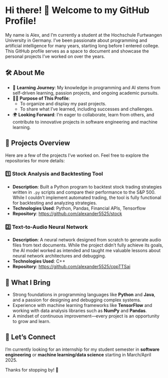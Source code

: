 # Hi there! 👋 Welcome to my GitHub Profile!

My name is Alex, and I’m currently a student at the Hochschule Furtwangen University in Germany. I’ve been passionate about programming and artificial intelligence for many years, starting long before I entered college. This GitHub profile serves as a space to document and showcase the personal projects I’ve worked on over the years.

## 🛠️ About Me
- 🌱 **Learning Journey**: My knowledge in programming and AI stems from self-driven learning, passion projects, and ongoing academic pursuits.
- 👩‍💻 **Purpose of This Profile**:  
  - To organize and display my past projects.  
  - To share what I’ve learned, including successes and challenges.  
- 🌍 **Looking Forward**: I’m eager to collaborate, learn from others, and contribute to innovative projects in software engineering and machine learning.

## 🚀 Projects Overview
Here are a few of the projects I’ve worked on. Feel free to explore the repositories for more details:

### 1️⃣ **Stock Analysis and Backtesting Tool**  
- **Description**: Built a Python program to backtest stock trading strategies written in `.py` scripts and compare their performance to the S&P 500. While I couldn’t implement automated trading, the tool is fully functional for backtesting and analyzing strategies.  
- **Technologies Used**: Python, Pandas, Financial APIs, Tensorflow 
- **Repository**: https://github.com/alexander5525/stock

### 2️⃣ **Text-to-Audio Neural Network**  
- **Description**: A neural network designed from scratch to generate audio files from text documents. While the project didn’t fully achieve its goals, the AI model worked as intended and taught me valuable lessons about neural network architectures and debugging.  
- **Technologies Used**: C++ 
- **Repository**: https://github.com/alexander5525/cppTTSai

## 🧠 What I Bring
- Strong foundations in programming languages like **Python** and **Java**, and a passion for designing and debugging complex systems.
- Experience with machine learning frameworks like **TensorFlow** and working with data analysis libraries such as **NumPy** and **Pandas**.
- A mindset of continuous improvement—every project is an opportunity to grow and learn.

## 🌟 Let’s Connect
I’m currently looking for an internship for my student semester in **software engineering** or **machine learning/data science** starting in March/April 2025. 

Thanks for stopping by! 🚀

